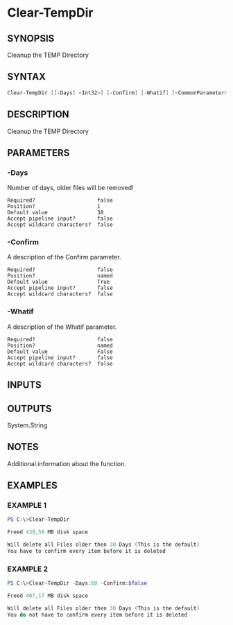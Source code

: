 ﻿# Clear-TempDir
## SYNOPSIS
Cleanup the TEMP Directory

## SYNTAX
```powershell
Clear-TempDir [[-Days] <Int32>] [-Confirm] [-Whatif] [<CommonParameters>]
```

## DESCRIPTION
Cleanup the TEMP Directory

## PARAMETERS
### -Days <Int32>
Number of days, older files will be removed!
```
Required?                    false
Position?                    1
Default value                30
Accept pipeline input?       false
Accept wildcard characters?  false
```
 
### -Confirm <SwitchParameter>
A description of the Confirm parameter.
```
Required?                    false
Position?                    named
Default value                True
Accept pipeline input?       false
Accept wildcard characters?  false
```
 
### -Whatif <SwitchParameter>
A description of the Whatif parameter.
```
Required?                    false
Position?                    named
Default value                False
Accept pipeline input?       false
Accept wildcard characters?  false
```

## INPUTS


## OUTPUTS
System.String

## NOTES
Additional information about the function.

## EXAMPLES
### EXAMPLE 1
```powershell
PS C:\>Clear-TempDir

Freed 439,58 MB disk space

Will delete all Files older then 30 Days (This is the default)
You have to confirm every item before it is deleted
```

 
### EXAMPLE 2
```powershell
PS C:\>Clear-TempDir -Days:60 -Confirm:$false

Freed 407,17 MB disk space

Will delete all Files older then 30 Days (This is the default)
You do not have to confirm every item before it is deleted
```



